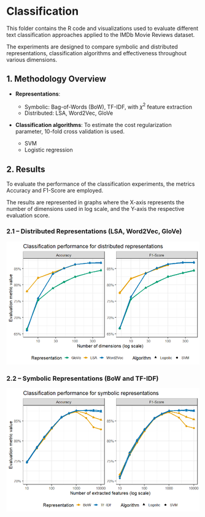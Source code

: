 # Classification

This folder contains the R code and visualizations used to evaluate different text classification approaches applied to the IMDb Movie Reviews dataset.

The experiments are designed to compare symbolic and distributed representations, classification algorithms and effectiveness throughout various dimensions.


## 1. Methodology Overview

- **Representations**:
  - Symbolic: Bag-of-Words (BoW), TF-IDF, with $\chi^2$ feature extraction
  - Distributed: LSA, Word2Vec, GloVe

- **Classification algorithms**: To estimate the cost regularization parameter, 10-fold cross validation is used.
  - SVM
  - Logistic regression


## 2. Results

To evaluate the performance of the classification experiments, the metrics Accuracy and F1-Score are employed.

The results are represented in graphs where the X-axis represents the number of dimensions used in log scale, and the Y-axis the respective evaluation score.

### 2.1 – Distributed Representations (LSA, Word2Vec, GloVe)

![Clustering performance for distributed representations](distributed_performance.png)

### 2.2 – Symbolic Representations (BoW and TF-IDF)

![Clustering performance for symbolic representations](symbolic_performance.png)
